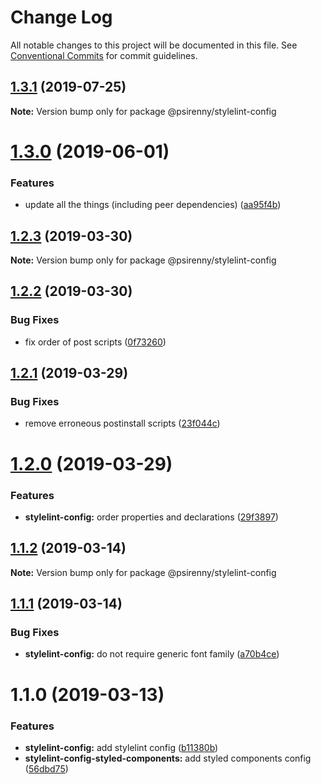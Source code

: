 # Change Log

All notable changes to this project will be documented in this file.
See [Conventional Commits](https://conventionalcommits.org) for commit guidelines.

## [1.3.1](https://github.com/psirenny/monorepo/tree/master/packages/stylelint-config/compare/@psirenny/stylelint-config@1.3.0...@psirenny/stylelint-config@1.3.1) (2019-07-25)

**Note:** Version bump only for package @psirenny/stylelint-config





# [1.3.0](https://github.com/psirenny/monorepo/tree/master/packages/stylelint-config/compare/@psirenny/stylelint-config@1.2.3...@psirenny/stylelint-config@1.3.0) (2019-06-01)


### Features

* update all the things (including peer dependencies) ([aa95f4b](https://github.com/psirenny/monorepo/tree/master/packages/stylelint-config/commit/aa95f4b))





## [1.2.3](https://github.com/psirenny/monorepo/tree/master/packages/stylelint-config/compare/@psirenny/stylelint-config@1.2.2...@psirenny/stylelint-config@1.2.3) (2019-03-30)

**Note:** Version bump only for package @psirenny/stylelint-config





## [1.2.2](https://github.com/psirenny/monorepo/tree/master/packages/stylelint-config/compare/@psirenny/stylelint-config@1.2.1...@psirenny/stylelint-config@1.2.2) (2019-03-30)


### Bug Fixes

* fix order of post scripts ([0f73260](https://github.com/psirenny/monorepo/tree/master/packages/stylelint-config/commit/0f73260))





## [1.2.1](https://github.com/psirenny/monorepo/tree/master/packages/stylelint-config/compare/@psirenny/stylelint-config@1.2.0...@psirenny/stylelint-config@1.2.1) (2019-03-29)


### Bug Fixes

* remove erroneous postinstall scripts ([23f044c](https://github.com/psirenny/monorepo/tree/master/packages/stylelint-config/commit/23f044c))





# [1.2.0](https://github.com/psirenny/monorepo/tree/master/packages/stylelint-config/compare/@psirenny/stylelint-config@1.1.2...@psirenny/stylelint-config@1.2.0) (2019-03-29)


### Features

* **stylelint-config:** order properties and declarations ([29f3897](https://github.com/psirenny/monorepo/tree/master/packages/stylelint-config/commit/29f3897))





## [1.1.2](https://github.com/psirenny/monorepo/tree/master/packages/stylelint-config/compare/@psirenny/stylelint-config@1.1.1...@psirenny/stylelint-config@1.1.2) (2019-03-14)

**Note:** Version bump only for package @psirenny/stylelint-config





## [1.1.1](https://github.com/psirenny/monorepo/tree/master/packages/stylelint-config/compare/@psirenny/stylelint-config@1.1.0...@psirenny/stylelint-config@1.1.1) (2019-03-14)


### Bug Fixes

* **stylelint-config:** do not require generic font family ([a70b4ce](https://github.com/psirenny/monorepo/tree/master/packages/stylelint-config/commit/a70b4ce))





# 1.1.0 (2019-03-13)


### Features

* **stylelint-config:** add stylelint config ([b11380b](https://github.com/psirenny/monorepo/tree/master/packages/stylelint-config/commit/b11380b))
* **stylelint-config-styled-components:** add styled components config ([56dbd75](https://github.com/psirenny/monorepo/tree/master/packages/stylelint-config/commit/56dbd75))
